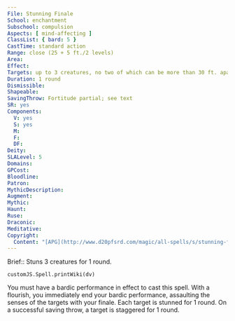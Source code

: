 ```yaml
---
File: Stunning Finale
School: enchantment
Subschool: compulsion
Aspects: [ mind-affecting ]
ClassList: { bard: 5 }
CastTime: standard action
Range: close (25 + 5 ft./2 levels)
Area: 
Effect: 
Targets: up to 3 creatures, no two of which can be more than 30 ft. apart
Duration: 1 round
Dismissible: 
Shapeable: 
SavingThrow: Fortitude partial; see text
SR: yes
Components:
  V: yes
  S: yes
  M: 
  F: 
  DF: 
Deity: 
SLALevel: 5
Domains: 
GPCost: 
Bloodline: 
Patron: 
MythicDescription: 
Augment: 
Mythic: 
Haunt: 
Ruse: 
Draconic: 
Meditative: 
Copyright:
  Content: "[APG](http://www.d20pfsrd.com/magic/all-spells/s/stunning-finale)"
---
```

Brief:: Stuns 3 creatures for 1 round.

```dataviewjs
customJS.Spell.printWiki(dv)
```

You must have a bardic performance in effect to cast this spell.  With a flourish, you immediately end your bardic performance, assaulting the senses of the targets with your finale. Each target is stunned for 1 round. On a successful saving throw, a target is staggered for 1 round.
